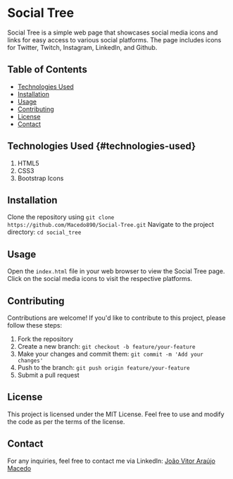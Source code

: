 # Social Tree

Social Tree is a simple web page that showcases social media icons and links for easy access to various social platforms. The page includes icons for Twitter, Twitch, Instagram, LinkedIn, and Github.

## Table of Contents

- [Technologies Used](#technologies-used)
- [Installation](#installation)
- [Usage](#usage)
- [Contributing](#contributing)
- [License](#license)
- [Contact](#contact)

<a name="technologies-used"></a>

## Technologies Used {#technologies-used}

1. HTML5
2. CSS3
3. Bootstrap Icons

<a name="installation"></a>

## Installation

Clone the repository using `git clone https://github.com/Macedo890/Social-Tree.git`
Navigate to the project directory: `cd social_tree`

<a name="usage"></a>

## Usage

Open the `index.html` file in your web browser to view the Social Tree page. Click on the social media icons to visit the respective platforms.

<a name="contributing"></a>

## Contributing

Contributions are welcome! If you'd like to contribute to this project, please follow these steps:

1. Fork the repository
2. Create a new branch: `git checkout -b feature/your-feature`
3. Make your changes and commit them: `git commit -m 'Add your changes'`
4. Push to the branch: `git push origin feature/your-feature`
5. Submit a pull request

<a name="license"></a>

## License

This project is licensed under the MIT License. Feel free to use and modify the code as per the terms of the license.

<a name="contact"></a>

## Contact

For any inquiries, feel free to contact me via LinkedIn: [João Vitor Araújo Macedo](https://www.linkedin.com/in/jo%C3%A3o-vitor-ara%C3%BAjo-macedo-161935271/)
